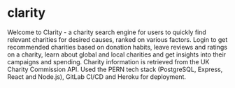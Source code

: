 # clarity
Welcome to Clarity - a charity search engine for users to quickly find relevant charities for desired causes, ranked on various factors. Login to get recommended charities based on donation habits, leave reviews and ratings on a charity, learn about global and local charities and get insights into their campaigns and spending. Charity information is retrieved from the UK Charity Commission API.
Used the PERN tech stack (PostgreSQL, Express, React and Node.js), GitLab CI/CD and Heroku for deployment.
